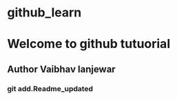 # github_learn
<h1>Welcome to github tutuorial</h1>
<h2>Author Vaibhav lanjewar</h2>
<h3>git add.Readme_updated</h3>